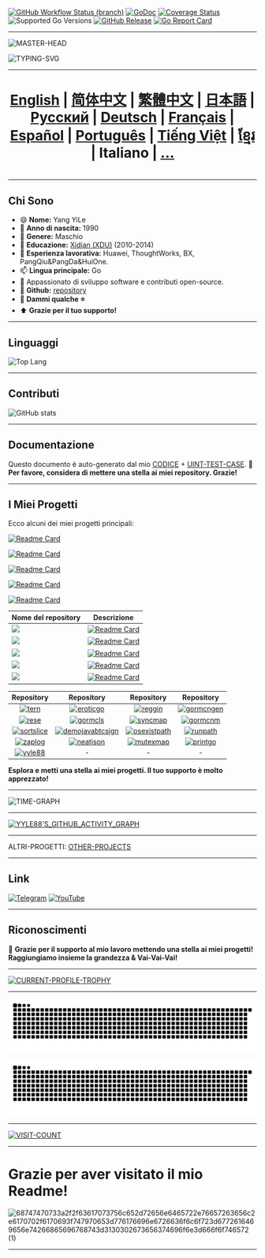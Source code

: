 [![GitHub Workflow Status (branch)](https://img.shields.io/github/actions/workflow/status/yyle88/yyle88/release.yml?branch=main&label=BUILD)](https://github.com/yyle88/yyle88/actions/workflows/release.yml?query=branch%3Amain)
[![GoDoc](https://pkg.go.dev/badge/github.com/yyle88/yyle88)](https://pkg.go.dev/github.com/yyle88/yyle88)
[![Coverage Status](https://img.shields.io/coveralls/github/yyle88/yyle88/master.svg)](https://coveralls.io/github/yyle88/yyle88?branch=main)
![Supported Go Versions](https://img.shields.io/badge/Go-1.22%2C%201.23-lightgrey.svg)
[![GitHub Release](https://img.shields.io/github/release/yyle88/yyle88.svg)](https://github.com/yyle88/yyle88/releases)
[![Go Report Card](https://goreportcard.com/badge/github.com/yyle88/yyle88)](https://goreportcard.com/report/github.com/yyle88/yyle88)

---

![MASTER-HEAD](https://user-images.githubusercontent.com/74038190/213910845-af37a709-8995-40d6-be59-724526e3c3d7.gif)

![TYPING-SVG](https://readme-typing-svg.demolab.com?font=Fira+Code&size=33&pause=1000&color=EBE912&width=999&lines=Hi+there+%F0%9F%91%8B%2C+Welcome+to+my+Page+%F0%9F%91%8B%2C+I'm+yyle88)

---

<!-- 这是一个注释，它不会在渲染时显示出来，这是语言选择的起始位置 -->

<h4 align="center" style="font-size: 2.0em;"><a href="../README.md">English</a> | <a href="../README.zh.md">简体中文</a> | <a href="README.zh-Hant.md">繁體中文</a> | <a href="README.ja.md">日本語</a> | <a href="README.ru.md">Русский</a> | <a href="README.de.md">Deutsch</a> | <a href="README.fr.md">Français</a> | <a href="README.es.md">Español</a> | <a href="README.pt.md">Português</a> | <a href="README.vi.md">Tiếng Việt</a> | <a href="README.kh.md">ខ្មែរ</a> | <strong>Italiano</strong> | <a href="../LOCALE-MENU.md"><b>...</b></a></h4>

<!-- 这是一个注释，它不会在渲染时显示出来，这是语言选择的终止位置 -->

---

## Chi Sono

- 😄 **Nome:** Yang YiLe
- 🔭 **Anno di nascita:** 1990
- 🌱 **Genere:** Maschio
- 👯 **Educazione:** [Xidian (XDU)](https://www.xidian.edu.cn/) (2010-2014)
- 💼 **Esperienza lavorativa:** Huawei, ThoughtWorks, BX, PangQiu&PangDa&HuiOne.
- 📫 **Lingua principale:** Go
- 💬 Appassionato di sviluppo software e contributi open-source.
- 🔗 **Github:** [repository](https://github.com/yyle88?tab=repositories&type=public&sort=stargazers)
- 🌟 **Dammi qualche ⭐**
- ⬆️ **Grazie per il tuo supporto!**

---

## Linguaggi

![Top Lang](https://github-readme-stats.vercel.app/api/top-langs/?username=yyle88&hide=html&card_width=465)

---

## Contributi

![GitHub stats](https://github-readme-stats.vercel.app/api?username=yyle88&show_icons=true&theme=radical&show=reviews,prs_merged,prs_merged_percentage&hide=contribs&card_width=465)

---

## Documentazione

Questo documento è auto-generato dal mio [CODICE](yyle88.go) + [UINT-TEST-CASE](yyle88_test.go). 🌟 **Per favore, considera di mettere una stella ai miei repository. Grazie!**

---

## I Miei Progetti

Ecco alcuni dei miei progetti principali:

<!-- 这是一个注释，它不会在渲染时显示出来，这是项目列表的起始位置 -->

<div align="left">

[![Readme Card](https://github-readme-stats.vercel.app/api/pin/?username=yyle88&repo=sure&theme=kacho_ga&unique=fd806e7f-fd18-4442-8f2a-d1fc57da1d61)](https://github.com/yyle88/sure)

[![Readme Card](https://github-readme-stats.vercel.app/api/pin/?username=yyle88&repo=gobtcsign&theme=neon&unique=49bf7035-7703-4e9a-99d3-9301daf2e6ef)](https://github.com/yyle88/gobtcsign)

[![Readme Card](https://github-readme-stats.vercel.app/api/pin/?username=yyle88&repo=osexec&theme=react&unique=9d7877d2-2f6d-4d47-a8b8-56f2d1ce748f)](https://github.com/yyle88/osexec)

[![Readme Card](https://github-readme-stats.vercel.app/api/pin/?username=yyle88&repo=gormmom&theme=moltack&unique=3a665648-6a21-4463-b421-2eb5ffdd44d6)](https://github.com/yyle88/gormmom)

[![Readme Card](https://github-readme-stats.vercel.app/api/pin/?username=yyle88&repo=must&theme=merko&unique=69baab40-3cd4-4038-a1b8-71200bd45a44)](https://github.com/yyle88/must)

</div>


<div align="left">

| **Nome del repository** | **Descrizione** |
|--------|--------|
| <a href="https://github.com/yyle88/done"><img src="https://img.shields.io/badge/done-%23F7931E.svg?style=flat&logoColor=white" height="30"></a> | [![Readme Card](https://github-readme-stats.vercel.app/api/pin/?username=yyle88&repo=done&theme=catppuccin_mocha&unique=5e677c6e-3fce-4262-b9cf-eaf678e832f8)](https://github.com/yyle88/done) |
| <a href="https://github.com/yyle88/formatgo"><img src="https://img.shields.io/badge/formatgo-%237D5E7F.svg?style=flat&logoColor=white" height="30"></a> | [![Readme Card](https://github-readme-stats.vercel.app/api/pin/?username=yyle88&repo=formatgo&theme=yeblu&unique=c1e61350-a8d4-4c3e-84e2-8a1f54da57b2)](https://github.com/yyle88/formatgo) |
| <a href="https://github.com/yyle88/syntaxgo"><img src="https://img.shields.io/badge/syntaxgo-%2320B2AA.svg?style=flat&logoColor=white" height="30"></a> | [![Readme Card](https://github-readme-stats.vercel.app/api/pin/?username=yyle88&repo=syntaxgo&theme=catppuccin_mocha&unique=feece86c-663d-4e24-a04b-efa7a5e525ee)](https://github.com/yyle88/syntaxgo) |
| <a href="https://github.com/yyle88/gotrontrx"><img src="https://img.shields.io/badge/gotrontrx-%23F7931E.svg?style=flat&logoColor=white" height="30"></a> | [![Readme Card](https://github-readme-stats.vercel.app/api/pin/?username=yyle88&repo=gotrontrx&theme=nord&unique=732660d4-b6d2-45ae-adcb-5ab46cca3619)](https://github.com/yyle88/gotrontrx) |
| <a href="https://github.com/yyle88/erero"><img src="https://img.shields.io/badge/erero-%232E8B57.svg?style=flat&logoColor=white" height="30"></a> | [![Readme Card](https://github-readme-stats.vercel.app/api/pin/?username=yyle88&repo=erero&theme=rose&unique=a507fa0f-fcad-439e-b6e9-7053aa1072b2)](https://github.com/yyle88/erero) |

</div>


<div align="left">

| Repository | Repository | Repository | Repository |
| :--: | :--: | :--: | :--: |
|[![tern](https://img.shields.io/badge/tern-%2335A8D5.svg?style=flat&logoColor=white)](https://github.com/yyle88/tern) | [![eroticgo](https://img.shields.io/badge/eroticgo-%2320B2AA.svg?style=flat&logoColor=white)](https://github.com/yyle88/eroticgo) | [![reggin](https://img.shields.io/badge/reggin-%23F2D330.svg?style=flat&logoColor=white)](https://github.com/yyle88/reggin) | [![gormcngen](https://img.shields.io/badge/gormcngen-%23FF5733.svg?style=flat&logoColor=white)](https://github.com/yyle88/gormcngen) | 
|[![rese](https://img.shields.io/badge/rese-%23F09F3B.svg?style=flat&logoColor=white)](https://github.com/yyle88/rese) | [![gormcls](https://img.shields.io/badge/gormcls-%233CB371.svg?style=flat&logoColor=white)](https://github.com/yyle88/gormcls) | [![syncmap](https://img.shields.io/badge/syncmap-%237D4B91.svg?style=flat&logoColor=white)](https://github.com/yyle88/syncmap) | [![gormcnm](https://img.shields.io/badge/gormcnm-%238A2BE2.svg?style=flat&logoColor=white)](https://github.com/yyle88/gormcnm) | 
|[![sortslice](https://img.shields.io/badge/sortslice-%23FFD700.svg?style=flat&logoColor=white)](https://github.com/yyle88/sortslice) | [![demojavabtcsign](https://img.shields.io/badge/demojavabtcsign-%23DC143C.svg?style=flat&logoColor=white)](https://github.com/yyle88/demojavabtcsign) | [![osexistpath](https://img.shields.io/badge/osexistpath-%232E8B57.svg?style=flat&logoColor=white)](https://github.com/yyle88/osexistpath) | [![runpath](https://img.shields.io/badge/runpath-%23F7931E.svg?style=flat&logoColor=white)](https://github.com/yyle88/runpath) | 
|[![zaplog](https://img.shields.io/badge/zaplog-%2395C59D.svg?style=flat&logoColor=white)](https://github.com/yyle88/zaplog) | [![neatjson](https://img.shields.io/badge/neatjson-%23FF4500.svg?style=flat&logoColor=white)](https://github.com/yyle88/neatjson) | [![mutexmap](https://img.shields.io/badge/mutexmap-%2391C4A4.svg?style=flat&logoColor=white)](https://github.com/yyle88/mutexmap) | [![printgo](https://img.shields.io/badge/printgo-%23FF1493.svg?style=flat&logoColor=white)](https://github.com/yyle88/printgo) | 
|[![yyle88](https://img.shields.io/badge/yyle88-%2332CD32.svg?style=flat&logoColor=white)](https://github.com/yyle88/yyle88) | - | - | - | 

</div>


<!-- 这是一个注释，它不会在渲染时显示出来，这是项目列表的终止位置 -->

**Esplora e metti una stella ai miei progetti. Il tuo supporto è molto apprezzato!**

---

![TIME-GRAPH](http://github-profile-summary-cards.vercel.app/api/cards/productive-time?username=yyle88&theme=radical&utcOffset=8.00)

---

[![YYLE88'S_GITHUB_ACTIVITY_GRAPH](https://github-readme-activity-graph.vercel.app/graph?username=yyle88)](https://github.com/yyle88)

---

ALTRI-PROGETTI: [OTHER-PROJECTS](OTHERS.md)

---

## Link

[![Telegram](https://img.shields.io/badge/-Telegram-f5e0dc?style=for-the-badge&logo=telegram&logoColor=27A0D9)](https://t.me/yyle88)
[![YouTube](https://img.shields.io/badge/-YouTube-f2cdcd?style=for-the-badge&logo=YouTube&logoColor=FF0000)](https://www.youtube.com/@%E6%9D%A8%E4%BA%A6%E4%B9%901990/videos)

---

## Riconoscimenti

🌟 **Grazie per il supporto al mio lavoro mettendo una stella ai miei progetti! Raggiungiamo insieme la grandezza & Vai-Vai-Vai!**

---

[![CURRENT-PROFILE-TROPHY](https://github-profile-trophy.vercel.app/?username=yyle88)](https://github.com/yyle88)

---

![github contribution grid snake animation](https://raw.githubusercontent.com/yyle88/yyle88/snake/github-contribution-grid-snake-dark.svg#gh-dark-mode-only)

![github contribution grid snake animation](https://raw.githubusercontent.com/yyle88/yyle88/snake/github-contribution-grid-snake.svg#gh-light-mode-only)

---

[![VISIT-COUNT](https://visitcount.itsvg.in/api?id=yyle88&label=profile-views&pretty=true)](https://visitcount.itsvg.in)

---

# Grazie per aver visitato il mio Readme!

![68747470733a2f2f63617073756c652d72656e6465722e76657263656c2e6170702f6170693f747970653d776176696e6726636f6c6f723d6772616469656e74266865696768743d3130302673656374696f6e3d666f6f746572 (1)](https://github.com/user-attachments/assets/e599b0c5-b812-4e11-908a-2bdec8c97c5f)

---
